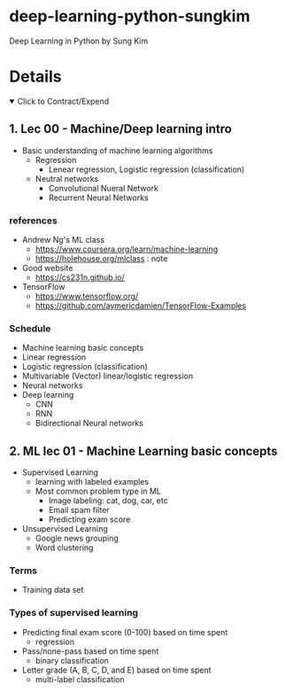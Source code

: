 # deep-learning-python-sungkim

Deep Learning in Python by Sung Kim

# Details

<details open>
  <summary>Click to Contract/Expend</summary>

## 1. Lec 00 - Machine/Deep learning intro

- Basic understanding of machine learning algorithms
  - Regression
    - Lenear regression, Logistic regression (classification)
  - Neutral networks
    - Convolutional Nueral Network
    - Recurrent Neural Networks

### references

- Andrew Ng's ML class
  - https://www.coursera.org/learn/machine-learning
  - https://holehouse.org/mlclass : note
- Good website
  - https://cs231n.github.io/
- TensorFlow
  - https://www.tensorflow.org/
  - https://github.com/aymericdamien/TensorFlow-Examples

### Schedule

- Machine learning basic concepts
- Linear regression
- Logistic regression (classification)
- Multivariable (Vector) linear/logistic regression
- Neural networks
- Deep learning
  - CNN
  - RNN
  - Bidirectional Neural networks

## 2. ML lec 01 - Machine Learning basic concepts

- Supervised Learning
  - learning with labeled examples
  - Most common problem type in ML
    - Image labeling: cat, dog, car, etc
    - Email spam filter
    - Predicting exam score
- Unsupervised Learning
  - Google news grouping
  - Word clustering

### Terms

- Training data set

### Types of supervised learning

- Predicting final exam score (0-100) based on time spent
  - regression
- Pass/none-pass based on time spent
  - binary classification
- Letter grade (A, B, C, D, and E) based on time spent
  - multi-label classification

</details>

